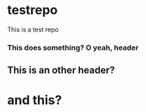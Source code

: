 testrepo
========

This is a test repo 

### This does something? O yeah, header
## This is an other header?
# and this?
